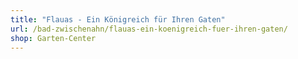 ```yaml
---
title: "Flauas - Ein Königreich für Ihren Gaten"
url: /bad-zwischenahn/flauas-ein-koenigreich-fuer-ihren-gaten/
shop: Garten-Center
---
```

